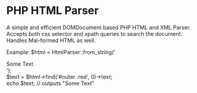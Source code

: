 PHP HTML Parser
===============

A simple and efficient DOMDocument based PHP HTML and XML Parser.  
Accepts both css selector and xpath queries to search the document.  
Handles Mal-formed HTML as well.

Example:
	$html = HtmlParser::from_string('<div id="outer"><span class="red">Some Text</span></div>');  
	$text = $html->find('#outer .red', 0)->text;  
	echo $text;   // outputs "Some Text"
